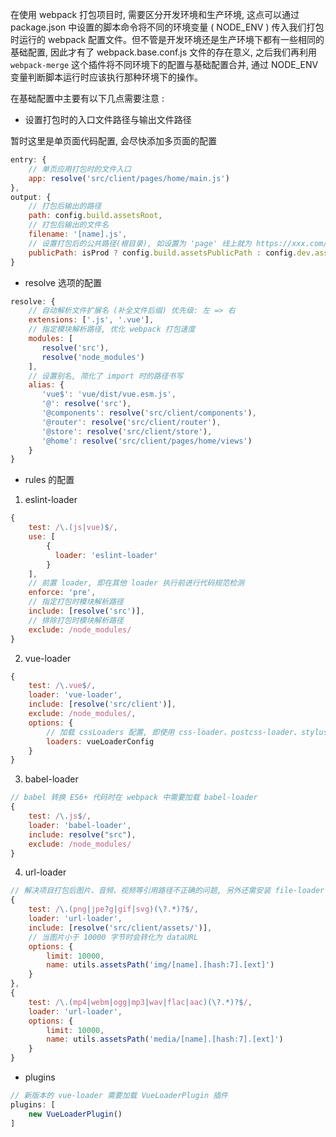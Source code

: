 在使用 webpack 打包项目时, 需要区分开发环境和生产环境, 这点可以通过 package.json 中设置的脚本命令将不同的环境变量 ( NODE_ENV ) 传入我们打包时运行的 webpack 配置文件。但不管是开发环境还是生产环境下都有一些相同的基础配置, 因此才有了 webpack.base.conf.js 文件的存在意义, 之后我们再利用 `webpack-merge` 这个插件将不同环境下的配置与基础配置合并, 通过 NODE_ENV 变量判断脚本运行时应该执行那种环境下的操作。

在基础配置中主要有以下几点需要注意 : 

* 设置打包时的入口文件路径与输出文件路径

暂时这里是单页面代码配置, 会尽快添加多页面的配置

```js
entry: {
    // 单页应用打包时的文件入口
    app: resolve('src/client/pages/home/main.js')
},
output: {
    // 打包后输出的路径
    path: config.build.assetsRoot,
    // 打包后输出的文件名
    filename: '[name].js',
    // 设置打包后的公共路径(根目录), 如设置为 'page' 线上就为 https://xxx.com/page/xxx
    publicPath: isProd ? config.build.assetsPublicPath : config.dev.assetsPublicPath
}
```

* resolve 选项的配置

```js
resolve: {
    // 自动解析文件扩展名 (补全文件后缀) 优先级: 左 => 右
    extensions: ['.js', '.vue'],
    // 指定模块解析路径, 优化 webpack 打包速度
    modules: [
       resolve('src'),
       resolve('node_modules')
    ],
    // 设置别名, 简化了 import 时的路径书写
    alias: {
       'vue$': 'vue/dist/vue.esm.js',
       '@': resolve('src'),
       '@components': resolve('src/client/components'),
       '@router': resolve('src/client/router'),
       '@store': resolve('src/client/store'),
       '@home': resolve('src/client/pages/home/views')
    }
}
```

* rules 的配置

1. eslint-loader

```js
{
    test: /\.(js|vue)$/,
    use: [
        {
          loader: 'eslint-loader'
        }
    ],
    // 前置 loader, 即在其他 loader 执行前进行代码规范检测
    enforce: 'pre',
    // 指定打包时模块解析路径
    include: [resolve('src')],
    // 排除打包时模块解析路径
    exclude: /node_modules/
}
```

2. vue-loader

```js
{
    test: /\.vue$/,
    loader: 'vue-loader',
    include: [resolve('src/client')],
    exclude: /node_modules/,
    options: {
        // 加载 cssLoaders 配置, 即使用 css-loader、postcss-loader、stylus-loader等
        loaders: vueLoaderConfig
    }
}
```

3. babel-loader

```js
// babel 转换 ES6+ 代码时在 webpack 中需要加载 babel-loader
{
    test: /\.js$/,
    loader: 'babel-loader', 
    include: resolve("src"),
    exclude: /node_modules/
}
```

4. url-loader

````js
// 解决项目打包后图片、音频、视频等引用路径不正确的问题, 另外还需安装 file-loader 插件才能运行
{
    test: /\.(png|jpe?g|gif|svg)(\?.*)?$/,
    loader: 'url-loader',
    include: [resolve('src/client/assets/')],
    // 当图片小于 10000 字节时会转化为 dataURL
    options: {
        limit: 10000,
        name: utils.assetsPath('img/[name].[hash:7].[ext]')
    }
},
{
    test: /\.(mp4|webm|ogg|mp3|wav|flac|aac)(\?.*)?$/,
    loader: 'url-loader',
    options: {
        limit: 10000,
        name: utils.assetsPath('media/[name].[hash:7].[ext]')
    }
}
````

* plugins

```js
// 新版本的 vue-loader 需要加载 VueLoaderPlugin 插件
plugins: [
    new VueLoaderPlugin()
]
```





